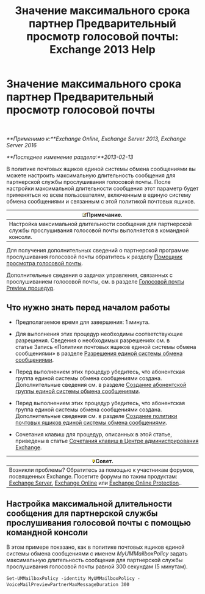 ﻿---
title: 'Значение максимального срока партнер Предварительный просмотр голосовой почты: Exchange 2013 Help'
TOCTitle: Значение максимального срока партнер Предварительный просмотр голосовой почты
ms:assetid: 18f928ff-f4cc-4eed-a466-de13388780b3
ms:mtpsurl: https://technet.microsoft.com/ru-ru/library/Ff630912(v=EXCHG.150)
ms:contentKeyID: 51408007
ms.date: 05/22/2018
mtps_version: v=EXCHG.150
ms.translationtype: MT
---

# Значение максимального срока партнер Предварительный просмотр голосовой почты

 

_**Применимо к:**Exchange Online, Exchange Server 2013, Exchange Server 2016_

_**Последнее изменение раздела:**2013-02-13_

В политике почтовых ящиков единой системы обмена сообщениями вы можете настроить максимальную длительность сообщения для партнерской службы прослушивания голосовой почты. После настройки максимальной длительности сообщения этот параметр будет применяться ко всем пользователям, включенным в единую систему обмена сообщениями и связанным с этой политикой почтовых ящиков.

<table>
<thead>
<tr class="header">
<th><img src="images/JJ126620.note(EXCHG.150).gif" title="Примечание" alt="Примечание" />Примечание.</th>
</tr>
</thead>
<tbody>
<tr class="odd">
<td>Настройка максимальной длительности сообщения для партнерской службы прослушивания голосовой почты выполняется в командной консоли.</td>
</tr>
</tbody>
</table>


Для получения дополнительных сведений о партнерской программе прослушивания голосовой почты обратитесь к разделу [Помощник просмотра голосовой почты](voice-mail-preview-advisor-exchange-2013-help.md).

Дополнительные сведения о задачах управления, связанных с прослушиванием голосовой почты, см. в разделе [Голосовой почты Preview процедур](voice-mail-preview-procedures-exchange-2013-help.md).

## Что нужно знать перед началом работы

  - Предполагаемое время для завершения: 1 минута.

  - Для выполнения этих процедур необходимы соответствующие разрешения. Сведения о необходимых разрешениях см. в статье Запись «Политики почтовых ящиков единой системы обмена сообщениями» в разделе [Разрешения единой системы обмена сообщениями](unified-messaging-permissions-exchange-2013-help.md).

  - Перед выполнением этих процедур убедитесь, что абонентская группа единой системы обмена сообщениями создана. Дополнительные сведения см. в разделе [Создание абонентской группы единой системы обмена сообщениями](create-a-um-dial-plan-exchange-2013-help.md).

  - Перед выполнением этих процедур убедитесь, что абонентская группа единой системы обмена сообщениями создана. Дополнительные сведения см. в разделе [Создание политики почтовых ящиков единой системы обмена сообщениями](create-a-um-mailbox-policy-exchange-2013-help.md).

  - Сочетания клавиш для процедур, описанных в этой статье, приведены в статье [Сочетания клавиш в Центре администрирования Exchange](keyboard-shortcuts-in-the-exchange-admin-center-exchange-online-protection-help.md).

<table>
<thead>
<tr class="header">
<th><img src="images/Bb124558.tip(EXCHG.150).gif" title="Совет" alt="Совет" />Совет.</th>
</tr>
</thead>
<tbody>
<tr class="odd">
<td>Возникли проблемы? Обратитесь за помощью к участникам форумов, посвященных Exchange. Посетите форумы по таким продуктам: <a href="https://go.microsoft.com/fwlink/p/?linkid=60612">Exchange Server</a>, <a href="https://go.microsoft.com/fwlink/p/?linkid=267542">Exchange Online</a> или <a href="https://go.microsoft.com/fwlink/p/?linkid=285351">Exchange Online Protection</a>..</td>
</tr>
</tbody>
</table>


## Настройка максимальной длительности сообщения для партнерской службы прослушивания голосовой почты с помощью командной консоли

В этом примере показано, как в политике почтовых ящиков единой системы обмена сообщениями с именем *MyUMMailboxPolicy* задать максимальную длительность сообщения для партнерской службы прослушивания голосовой почты равной 300 секундам (5 минутам).

    Set-UMMailboxPolicy -identity MyUMMailboxPolicy -VoiceMailPreviewPartnerMaxMessageDuration 300

